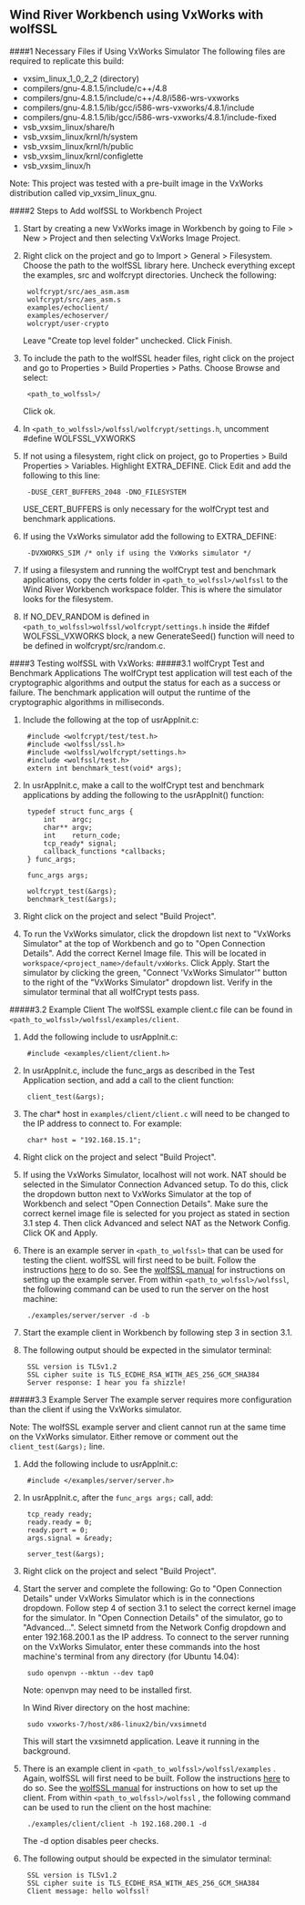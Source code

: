 ## Wind River Workbench using VxWorks with wolfSSL
####1 Necessary Files if Using VxWorks Simulator
The following files are required to replicate this build:
* vxsim\_linux\_1\_0\_2\_2 (directory)
* compilers/gnu-4.8.1.5/include/c++/4.8
* compilers/gnu-4.8.1.5/include/c++/4.8/i586-wrs-vxworks
* compilers/gnu-4.8.1.5/lib/gcc/i586-wrs-vxworks/4.8.1/include
* compilers/gnu-4.8.1.5/lib/gcc/i586-wrs-vxworks/4.8.1/include-fixed
* vsb\_vxsim\_linux/share/h
* vsb\_vxsim\_linux/krnl/h/system
* vsb\_vxsim\_linux/krnl/h/public
* vsb\_vxsim\_linux/krnl/configlette
* vsb\_vxsim\_linux/h

Note: This project was tested with a pre-built image in the VxWorks distribution
called vip\_vxsim\_linux\_gnu.

####2 Steps to Add wolfSSL to Workbench Project
1. Start by creating a new VxWorks image in Workbench by going to File > New >
Project and then selecting VxWorks Image Project.

2. Right click on the project and go to Import > General > Filesystem. Choose the path
to the wolfSSL library here. Uncheck everything except the examples, src and 
wolfcrypt directories. Uncheck the following:

        wolfcrypt/src/aes_asm.asm
        wolfcrypt/src/aes_asm.s
        examples/echoclient/
        examples/echoserver/
        wolcrypt/user-crypto
    
    Leave "Create top level folder" unchecked. Click Finish. 

3. To include the path to the wolfSSL header files, right click on the project and go to Properties > Build Properties > Paths.
    Choose Browse and select:

        <path_to_wolfssl>/
    
    Click ok.

4. In ```<path_to_wolfssl>/wolfssl/wolfcrypt/settings.h```, uncomment #define WOLFSSL_VXWORKS

5. If not using a filesystem, right click on project, go to Properties > 
Build Properties > Variables.
Highlight EXTRA\_DEFINE. Click Edit and add the following to this line:
    
        -DUSE_CERT_BUFFERS_2048 -DNO_FILESYSTEM

    USE\_CERT\_BUFFERS is only necessary for the wolfCrypt test and benchmark applications.
        
6. If using the VxWorks simulator add the following to EXTRA\_DEFINE:

        -DVXWORKS_SIM /* only if using the VxWorks simulator */

7. If using a filesystem and running the wolfCrypt test and benchmark applications, copy the certs folder in ```<path_to_wolfssl>/wolfssl``` to the Wind River Workbench workspace folder. This is where the simulator looks for the filesystem. 

8. If NO\_DEV\_RANDOM is defined in ```<path_to_wolfssl>wolfssl/wolfcrypt/settings.h``` inside the
\#ifdef WOLFSSL\_VXWORKS block, a new GenerateSeed() function will need to be defined
in wolfcrypt/src/random.c.

####3 Testing wolfSSL with VxWorks:
#####3.1 wolfCrypt Test and Benchmark Applications
The wolfCrypt test application will test each of the cryptographic algorithms
and output the status for each as a success or failure. The benchmark application will output the runtime of
the cryptographic algorithms in milliseconds.

1. Include the following at the top of usrAppInit.c:
       
        #include <wolfcrypt/test/test.h>
        #include <wolfssl/ssl.h>
        #include <wolfssl/wolfcrypt/settings.h>
        #include <wolfssl/test.h>
        extern int benchmark_test(void* args);

2. In usrAppInit.c, make a call to the wolfCrypt test and benchmark applications 
by adding the following to the usrAppInit() function:

        typedef struct func_args {
	        int    argc;
	        char** argv;
	        int    return_code;
	        tcp_ready* signal;
	        callback_functions *callbacks;
	    } func_args;
	
	    func_args args;

	    wolfcrypt_test(&args);
	    benchmark_test(&args);

3. Right click on the project and select "Build Project".

4. To run the VxWorks simulator, click the dropdown list next to "VxWorks Simulator" at the top of Workbench and go to "Open Connection Details". Add the correct Kernel Image file. This will be located in ```workspace/<project_name>/default/vxWorks```. Click Apply. Start the simulator by clicking the green, "Connect 'VxWorks Simulator'" button to the right of the "VxWorks Simulator" dropdown list. Verify in the simulator terminal that all wolfCrypt tests pass.

#####3.2 Example Client
The wolfSSL example client.c file can be found in ```<path_to_wolfssl>/wolfssl/examples/client```.

1. Add the following include to usrAppInit.c:

        #include <examples/client/client.h> 

2. In usrAppInit.c, include the func\_args as described in the Test Application
section, and add a call to the client function:

        client_test(&args);
    
3. The char* host in ```examples/client/client.c``` will need to be changed to the IP address to connect to. For example:

        char* host = "192.168.15.1";
    
4. Right click on the project and select "Build Project".

5. If using the VxWorks Simulator, localhost will not work. NAT should be selected in the Simulator Connection Advanced setup. To do this, click the dropdown button next to VxWorks Simulator at the top of Workbench and select "Open Connection Details". Make sure the correct kernel image file is selected for you project as stated in section 3.1 step 4. Then click Advanced and select NAT as the Network Config. Click OK and Apply.

6. There is an example server in ```<path_to_wolfssl>``` that can be used for testing the client. wolfSSL will first need to be built. Follow the instructions [here](https://www.wolfssl.com/wolfSSL/Docs-wolfssl-manual-2-building-wolfssl.html) to do so. See the [wolfSSL manual]( https://wolfssl.com/wolfSSL/Docs-wolfssl-manual-3-getting-started.html) for instructions on setting up the example server. From within ```<path_to_wolfssl>/wolfssl```, the following command can be used to run the server on the host machine:

        ./examples/server/server -d -b

7. Start the example client in Workbench by following step 3 in section 3.1. 

8. The following output should be expected in the simulator terminal:

        SSL version is TLSv1.2
        SSL cipher suite is TLS_ECDHE_RSA_WITH_AES_256_GCM_SHA384
        Server response: I hear you fa shizzle!

#####3.3 Example Server
The example server requires more configuration than the client if using the
VxWorks simulator. 

Note: The wolfSSL example server and client cannot run at the same time on the VxWorks simulator. Either remove or comment out the ```client_test(&args);``` line. 

1. Add the following include to usrAppInit.c:

        #include </examples/server/server.h> 

2. In usrAppInit.c, after the ```func_args args;``` call, add:
    
        tcp_ready ready; 
	    ready.ready = 0;
	    ready.port = 0;
	    args.signal = &ready;

        server_test(&args);

3. Right click on the project and select "Build Project". 

4. Start the server and complete the following:
    Go to "Open Connection Details" under VxWorks Simulator which is in the connections
    dropdown. Follow step 4 of section 3.1 to select the correct kernel image for the simulator. In "Open Connection Details" of the simulator, go to "Advanced...". Select simnetd from the Network Config dropdown and enter
    192.168.200.1 as the IP address. To connect to the server running on the VxWorks Simulator, enter these commands
    into the host machine's terminal from any directory (for Ubuntu 14.04):

        sudo openvpn --mktun --dev tap0
    
    Note: openvpn may need to be installed first.
    
    In Wind River directory on the host machine:

        sudo vxworks-7/host/x86-linux2/bin/vxsimnetd
    
    This will start the vxsimnetd application. Leave it running in the background. 

5. There is an example client in ```<path_to_wolfssl>/wolfssl/examples``` . Again, wolfSSL will first need to be built. Follow the instructions [here](https://www.wolfssl.com/wolfSSL/Docs-wolfssl-manual-2-building-wolfssl.html) to do so. See the [wolfSSL manual]( https://wolfssl.com/wolfSSL/Docs-wolfssl-manual-3-getting-started.html) for instructions on how to set up the client. From within ```<path_to_wolfssl>/wolfssl``` , the following command can be used to run the client on the host machine:

        ./examples/client/client -h 192.168.200.1 -d
    
    The -d option disables peer checks.
    
6. The following output should be expected in the simulator terminal:

        SSL version is TLSv1.2
        SSL cipher suite is TLS_ECDHE_RSA_WITH_AES_256_GCM_SHA384
        Client message: hello wolfssl!

